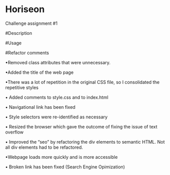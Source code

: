 # Horiseon

Challenge assignment #1

#Description

#Usage

#Refactor comments

•Removed class attributes that were unnecessary. 

•Added the title of the web page

•There was a lot of repetition in the original CSS file, so I consolidated the repetitive styles

• Added comments to style.css and to index.html

• Navigational link has been fixed

• Style selectors were re-identified as necessary 

• Resized the browser which gave the outcome of fixing the issue of text overflow

• Improved the “seo” by refactoring the div elements to semantic HTML. Not all div elements had to be refactored. 

•Webpage loads more quickly and is more accessible

• Broken link has been fixed (Search Engine Opimization) 

